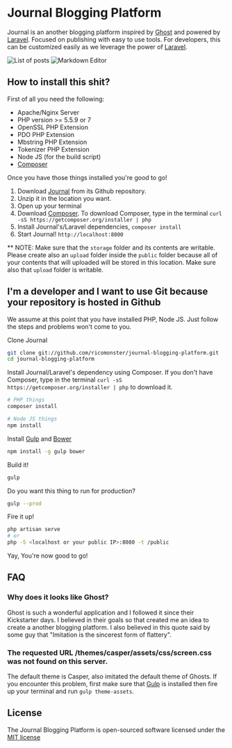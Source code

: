 # Journal Blogging Platform

Journal is an another blogging platform inspired by [Ghost](http://ghost.org) and powered by [Laravel](http://laravel.com).
Focused on publishing with easy to use tools. For developers, this can be customized easily as we leverage the power of
[Laravel](http://laravel.com).

![List of posts](http://i.imgur.com/0LKAKlF.png)
![Markdown Editor](http://i.imgur.com/Cdof6tG.png)

## How to install this shit?

First of all you need the following:
- Apache/Nginx Server
- PHP version >= 5.5.9 or 7
- OpenSSL PHP Extension
- PDO PHP Extension
- Mbstring PHP Extension
- Tokenizer PHP Extension
- Node JS (for the build script)
- [Composer](https://getcomposer.org/)

Once you have those things installed you're good to go!

1. Download [Journal](https://github.com/ricomonster/journal-blogging-platform) from its Github repository.
1. Unzip it in the location you want.
1. Open up your terminal
1. Download [Composer](https://getcomposer.org/). To download Composer, type in the terminal
`curl -sS https://getcomposer.org/installer | php`
1. Install Journal's/Laravel dependencies, `composer install`
1. Start Journal! `http://localhost:8000`

** NOTE: Make sure that the `storage` folder and its contents are writable. Please create also an `upload` folder inside
the `public` folder because all of your contents that will uploaded will be stored in this location. Make sure also
that `upload` folder is writable.

## I'm a developer and I want to use Git because your repository is hosted in Github
We assume at this point that you have installed PHP, Node JS. Just follow the steps and problems won't come to you.

Clone Journal
```bash
git clone git://github.com/ricomonster/journal-blogging-platform.git
cd journal-blogging-platform
```

Install Journal/Laravel's dependency using Composer. If you don't have Composer, type in the terminal
`curl -sS https://getcomposer.org/installer | php` to download it.

```bash
# PHP things
composer install

# Node JS things
npm install
```

Install [Gulp](https://www.npmjs.com/package/gulp) and [Bower](https://www.npmjs.com/package/bower)
```bash
npm install -g gulp bower
```

Build it!
```bash
gulp
```

Do you want this thing to run for production?
```bash
gulp --prod
```

Fire it up!
```bash
php artisan serve
# or
php -S <localhost or your public IP>:8080 -t /public
```

Yay, You're now good to go!

## FAQ
### Why does it looks like Ghost?
Ghost is such a wonderful application and I followed it since their Kickstarter days. I believed in their goals so that created me an idea to create a another blogging platform. I also believed in this quote said by some guy that "Imitation is the sincerest form of flattery".

### The requested URL /themes/casper/assets/css/screen.css was not found on this server.
The default theme is Casper, also imitated the default theme of Ghosts. If you encounter this problem, first make sure that [Gulp](https://www.npmjs.com/package/gulp) is installed then fire up your terminal and run `gulp theme-assets`.

## License
The Journal Blogging Platform is open-sourced software licensed under the [MIT license](http://opensource.org/licenses/MIT)
